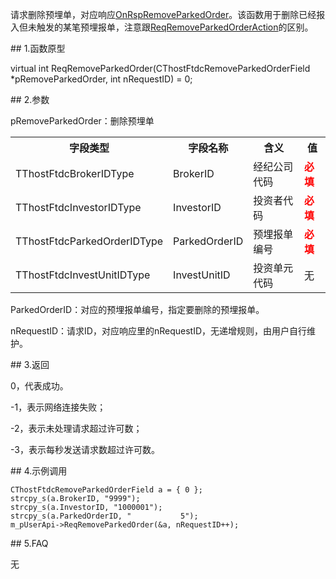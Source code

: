 <p>请求删除预埋单，对应响应<a href="../../CTHOSTFTDCTRADERAPI/ONRSPREMOVEPARKEDORDER/">OnRspRemoveParkedOrder</a>。该函数用于删除已经报入但未触发的某笔预埋报单，注意跟<a href="../REQREMOVEPARKEDORDERACTION/">ReqRemoveParkedOrderAction</a>的区别。</p>
<span class="anchor" id="6e3f6cc7-eb30-414d-8158-5702da4e2297"></span>
## 1.函数原型
<p>virtual int ReqRemoveParkedOrder(CThostFtdcRemoveParkedOrderField *pRemoveParkedOrder, int nRequestID) = 0;</p>
<span class="anchor" id="ea3ca050-76b1-4fb2-9273-5634ca7304a8"></span>
## 2.参数
<p>pRemoveParkedOrder：删除预埋单</p>
<table><tr><th style="TEXT-ALIGN: center;">字段类型</th><th style="TEXT-ALIGN: center;">字段名称</th><th style="TEXT-ALIGN: center;">含义</th><th style="TEXT-ALIGN: center;">值</th></tr><tr><td style="TEXT-ALIGN: left;">TThostFtdcBrokerIDType</td>
<td style="TEXT-ALIGN: left;">BrokerID</td>
<td style="TEXT-ALIGN: left;">经纪公司代码</td>
<td style="TEXT-ALIGN: left;"><strong><font color="#FF0000">必填</font></strong></td>
</tr>
<tr><td style="TEXT-ALIGN: left;">TThostFtdcInvestorIDType</td>
<td style="TEXT-ALIGN: left;">InvestorID</td>
<td style="TEXT-ALIGN: left;">投资者代码</td>
<td style="TEXT-ALIGN: left;"><strong><font color="#FF0000">必填</font></strong></td>
</tr>
<tr><td style="TEXT-ALIGN: left;">TThostFtdcParkedOrderIDType</td>
<td style="TEXT-ALIGN: left;">ParkedOrderID</td>
<td style="TEXT-ALIGN: left;">预埋报单编号</td>
<td style="TEXT-ALIGN: left;"><strong><font color="#FF0000">必填</font></strong></td>
</tr>
<tr><td style="TEXT-ALIGN: left;">TThostFtdcInvestUnitIDType</td>
<td style="TEXT-ALIGN: left;">InvestUnitID</td>
<td style="TEXT-ALIGN: left;">投资单元代码</td>
<td style="TEXT-ALIGN: left;">无</td>
</tr>
</table>
<p>ParkedOrderID：对应的预埋报单编号，指定要删除的预埋报单。</p>
<p>nRequestID：请求ID，对应响应里的nRequestID，无递增规则，由用户自行维护。</p>
<span class="anchor" id="3adbdc2b-594d-4480-93d5-e18e1a8632f1"></span>
## 3.返回
<p>0，代表成功。</p>
<p>-1，表示网络连接失败；</p>
<p>-2，表示未处理请求超过许可数；</p>
<p>-3，表示每秒发送请求数超过许可数。</p>
<span class="anchor" id="1b6da6c9-8c32-4fb9-a9b4-42a0638d0766"></span>
## 4.示例调用
<pre><code>CThostFtdcRemoveParkedOrderField a = { 0 };
strcpy_s(a.BrokerID, "9999");
strcpy_s(a.InvestorID, "1000001");
strcpy_s(a.ParkedOrderID, "           5");
m_pUserApi-&gt;ReqRemoveParkedOrder(&amp;a, nRequestID++);
</code></pre>
<span class="anchor" id="411b9663-2977-4eb0-bd56-9a7dbe60da25"></span>
## 5.FAQ
<p>无</p>
